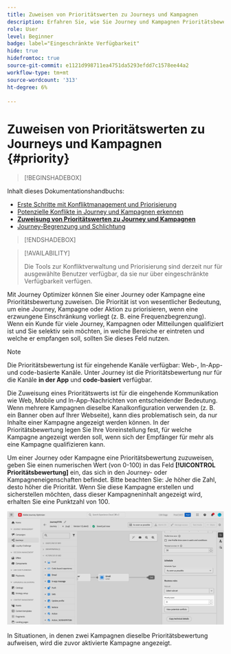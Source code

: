 ```yaml
---
title: Zuweisen von Prioritätswerten zu Journeys und Kampagnen
description: Erfahren Sie, wie Sie Journey und Kampagnen Prioritätsbewertungen zuweisen.
role: User
level: Beginner
badge: label="Eingeschränkte Verfügbarkeit"
hide: true
hidefromtoc: true
source-git-commit: e1121d998711ea4751da5293efdd7c1578ee44a2
workflow-type: tm+mt
source-wordcount: '313'
ht-degree: 6%

---
```



# Zuweisen von Prioritätswerten zu Journeys und Kampagnen {#priority}

>[!BEGINSHADEBOX]

Inhalt dieses Dokumentationshandbuchs:

* [Erste Schritte mit Konfliktmanagement und Priorisierung](gs-conflict-prioritization.md)
* [Potenzielle Konflikte in Journey und Kampagnen erkennen](conflicts.md)
* **[Zuweisung von Prioritätswerten zu Journey und Kampagnen](priority-scores.md)**
* [Journey-Begrenzung und Schlichtung](journey-capping.md)

>[!ENDSHADEBOX]

>[!AVAILABILITY]
>
>Die Tools zur Konfliktverwaltung und Priorisierung sind derzeit nur für ausgewählte Benutzer verfügbar, da sie nur über eingeschränkte Verfügbarkeit verfügen.

Mit Journey Optimizer können Sie einer Journey oder Kampagne eine Prioritätsbewertung zuweisen. Die Priorität ist von wesentlicher Bedeutung, um eine Journey, Kampagne oder Aktion zu priorisieren, wenn eine erzwungene Einschränkung vorliegt (z. B. eine Frequenzbegrenzung). Wenn ein Kunde für viele Journey, Kampagnen oder Mitteilungen qualifiziert ist und Sie selektiv sein möchten, in welche Bereiche er eintreten und welche er empfangen soll, sollten Sie dieses Feld nutzen.

>[!NOTE]
>
>Die Prioritätsbewertung ist für eingehende Kanäle verfügbar: Web-, In-App- und code-basierte Kanäle. Unter Journey ist die Prioritätsbewertung nur für die Kanäle **in der App** und **code-basiert** verfügbar.

Die Zuweisung eines Prioritätswerts ist für die eingehende Kommunikation wie Web, Mobile und In-App-Nachrichten von entscheidender Bedeutung. Wenn mehrere Kampagnen dieselbe Kanalkonfiguration verwenden (z. B. ein Banner oben auf Ihrer Webseite), kann dies problematisch sein, da nur Inhalte einer Kampagne angezeigt werden können. In der Prioritätsbewertung legen Sie Ihre Voreinstellung fest, für welche Kampagne angezeigt werden soll, wenn sich der Empfänger für mehr als eine Kampagne qualifizieren kann.

Um einer Journey oder Kampagne eine Prioritätsbewertung zuzuweisen, geben Sie einen numerischen Wert (von 0-100) in das Feld **[!UICONTROL Prioritätsbewertung]** ein, das sich in den Journey- oder Kampagneneigenschaften befindet. Bitte beachten Sie: Je höher die Zahl, desto höher die Priorität. Wenn Sie diese Kampagne erstellen und sicherstellen möchten, dass dieser Kampagneninhalt angezeigt wird, erhalten Sie eine Punktzahl von 100.

![](assets/priority-score.png)

In Situationen, in denen zwei Kampagnen dieselbe Prioritätsbewertung aufweisen, wird die zuvor aktivierte Kampagne angezeigt.

